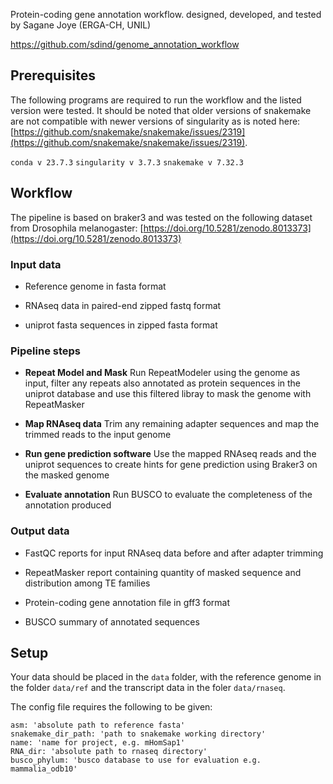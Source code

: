 Protein-coding gene annotation workflow. designed, developed, and tested by Sagane Joye (ERGA-CH, UNIL)

https://github.com/sdind/genome_annotation_workflow

## Prerequisites

The following programs are required to run the workflow and the listed version were tested. It should be noted that older versions of snakemake are not compatible with newer versions of singularity as is noted here: [https://github.com/snakemake/snakemake/issues/2319](https://github.com/snakemake/snakemake/issues/2319).

`conda v 23.7.3`
`singularity v 3.7.3`
`snakemake v 7.32.3` 

## Workflow

The pipeline is based on braker3 and was tested on the following dataset from Drosophila melanogaster: [https://doi.org/10.5281/zenodo.8013373](https://doi.org/10.5281/zenodo.8013373)

### Input data

- Reference genome in fasta format

- RNAseq data in paired-end zipped fastq format

- uniprot fasta sequences in zipped fasta format

### Pipeline steps

- **Repeat Model and Mask** Run RepeatModeler using the genome as input, filter any repeats also annotated as protein sequences in the uniprot database and use this filtered libray to mask the genome with RepeatMasker

- **Map RNAseq data** Trim any remaining adapter sequences and map the trimmed reads to the input genome

- **Run gene prediction software** Use the mapped RNAseq reads and the uniprot sequences to create hints for gene prediction using Braker3 on the masked genome

- **Evaluate annotation** Run BUSCO to evaluate the completeness of the annotation produced

### Output data

- FastQC reports for input RNAseq data before and after adapter trimming

- RepeatMasker report containing quantity of masked sequence and distribution among TE families

- Protein-coding gene annotation file in gff3 format

- BUSCO summary of annotated sequences

## Setup

Your data should be placed in the `data` folder, with the reference genome in the folder `data/ref` and the transcript data in the foler `data/rnaseq`.

The config file requires the following to be given:

```
asm: 'absolute path to reference fasta'
snakemake_dir_path: 'path to snakemake working directory'
name: 'name for project, e.g. mHomSap1'
RNA_dir: 'absolute path to rnaseq directory'
busco_phylum: 'busco database to use for evaluation e.g. mammalia_odb10'
```
